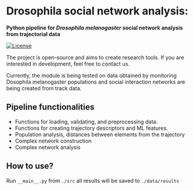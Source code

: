 # Drosophila social network analysis: 

**Python pipeline for *Drosophila melanogaster* social network analysis from trajectorial data**

[![License](https://img.shields.io/badge/license-BSD--3%20Clause-green)](https://github.com/milanXpetrovic/my_module/blob/main/LICENSE.md)


The project is open-source and aims to create research tools. If you are interested in development, feel free to contact us.

Currently, the module is being tested on data obtained by monitoring Dosophila melanogaster populations and social interaction networks are being created from track data.

## Pipeline functionalities
- Functions for loading, validating, and preprocessing data.
- Functions for creating trajectory descriptors and ML features.
- Population analysis, distances between elements from the trajectory
- Complex network construction
- Complex network analysis

## How to use?

Run `__main__.py` from `./src` all results will be saved to `./data/results`

